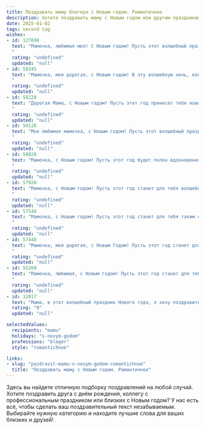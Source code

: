 ```yaml
---
title: Поздравить маму блогера с Новым годом. Романтичное
description: Хотите поздравить маму с Новым годом или другим праздником? Наш ИИ создаст незабываемое поздравление, а вы обязательно выделитесь среди других.  
date: 2025-01-02
tags: second tag
wishes:
- id: 127698
  text: "Мамочка, любимая моя! С Новым годом! Пусть этот волшебный праздник наполнит твою жизнь яркими красками, как твои лучшие блогерские фото, и согреет теплом и любовью, как твои искрящиеся слова. Желаю тебе в Новом году вдохновения, которое будет неустанно тебя вдохновлять, новых, интересных проектов, верных друзей и, конечно же, безграничного счастья! Пусть все твои мечты сбудутся, а сердце всегда будет переполнено радостью и любовью!  Целую тебя крепко-крепко!
  "
  rating: "undefined"
  updated: "null"
- id: 58345
  text: "Мамочка, моя дорогая, с Новым годом! В эту волшебную ночь, когда мир наполняется светом и надеждой, я хочу пожелать тебе, чтобы твой блог расцвел яркими красками,  и чтобы каждый твой пост приносил радость и вдохновение миллионам людей. Пусть новый год будет полон любви, счастья и  творческих успехов!
  "
  rating: "undefined"
  updated: "null"
- id: 58228
  text: "Дорогая Мама, с Новым годом! Пусть этот год принесет тебе новые вдохновляющие идеи для блога, яркие впечатления и море любви. Спасибо тебе за всё, за твою безграничную поддержку и веру в меня. Ты – моя самая большая вдохновительница! Пусть каждый день будет наполнен счастьем, радостью и теплом!
  "
  rating: "undefined"
  updated: "null"
- id: 58128
  text: "Моя любимая мамочка, с Новым годом! Пусть этот волшебный праздник принесет в твою жизнь столько же радости, сколько ты приносишь в мою. Пусть твой блог процветает, вдохновение не покидает, а все задуманное с легкостью осуществится. Ты — моя звезда, сияющая на небосклоне, освещая мой путь. Счастья тебе, моя дорогая!
  "
  rating: "undefined"
  updated: "null"
- id: 58028
  text: "Мамочка, с Новым годом! Пусть этот год будет полон вдохновения, новых ярких идей и, конечно же, счастливых моментов. Знаю, твоя работа блогера — это твоя страсть и любовь, и желаю тебе, чтобы она приносила не только радость твоим подписчикам, но и огромную радость тебе самой! Пусть каждый день будет словно волшебная сказка, полная любви и света!
  "
  rating: "undefined"
  updated: "null"
- id: 57928
  text: "Мамочка, с Новым годом! Пусть этот год станет для тебя волшебным, наполненным вдохновением, новыми идеями для твоего блога и, конечно же,  огромной любовью. Пусть каждый день приносит тебе радость, а твои слова, полные теплоты и мудрости,  продолжают вдохновлять тысячи людей. Ты - моя самая большая гордость,  и я безмерно рад быть твоим ребёнком!
  "
  rating: "undefined"
  updated: "null"
- id: 57548
  text: "Мамочка, с Новым годом! Пусть этот год станет для тебя таким же ярким и вдохновляющим, как твой блог. Желаю тебе море творческих идей, верных друзей и, конечно же, счастья, которое с каждым днем будет только множиться, подобно подписчикам твоего канала.
  "
  rating: "undefined"
  updated: "null"
- id: 57448
  text: "Мамочка, моя дорогая, с Новым Годом! Пусть этот год станет для тебя настоящим чудом, наполненным яркими красками, вдохновением и любовью. Пусть каждый твой пост, каждая история станет шедевром, который согреет сердца миллионов. Желаю тебе неиссякаемого творческого потока, верных друзей и огромной любви, которая будет светить ярче тысячи новогодних гирлянд!
  "
  rating: "undefined"
  updated: "null"
- id: 55268
  text: "Мамочка, любимая, с Новым годом! Пусть этот год станет для тебя самым ярким и вдохновляющим, как твои блоги, полные жизни и тепла. Пусть каждый день приносит новые впечатления, идеи и, конечно же, любовь.
  "
  rating: "undefined"
  updated: "null"
- id: 12017
  text: "Мама, в этот волшебный праздник Нового года, я хочу поздравить тебя с нежностью и любовью, которые ты вкладываешь в каждый наш день. Ты - моя самая любимая блогерша, чей светлый ум и творческий путь вдохновляют меня каждый день. Пусть Новый год принесет тебе столько же радости и успехов, сколько ты даришь другим. Счастья, здоровья и новых творческих идей в Новом году! Люблю тебя!"
  rating: "0"
  updated: "null"

selectedValues:
  recipients: "mamu"
  holidays: "s-novym-godom"
  professions: "bloger"
  style: "romantichnoe"

links:
- slug: "pozdravit-mamu-s-novym-godom-romantichnoe"
  title: "Поздравить маму с Новым годом. Романтичное"
---
```


Здесь вы найдете отличную подборку поздравлений на любой случай. 
Хотите поздравить друга с днём рождения, коллегу с профессиональным праздником или близких с Новым годом? У нас есть всё, чтобы сделать ваш поздравительный текст незабываемым. Выбирайте нужную категорию и находите лучшие слова для ваших близких и друзей!

